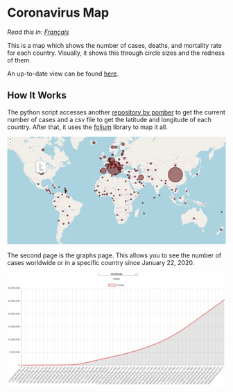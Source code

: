 # Coronavirus Map

*Read this in: [Français](README.fr.md)*

This is a map which shows the number of cases, deaths, and mortality rate for each country. Visually, it shows this through circle sizes and the redness of them.

An up-to-date view can be found [here](https://coronavirus-map-with-circles.herokuapp.com/).

## How It Works

The python script accesses another [repository by pomber](https://github.com/pomber/covid19) to get the current number of cases and a csv file to get the latitude and longitude of each country. After that, it uses the [folium](https://python-visualization.github.io/folium/) library to map it all.

![A screenshot of the Maps page](img/showcase.PNG)

The second page is the graphs page. This allows you to see the number of cases worldwide or in a specific country since January 22, 2020.

![A screenshot of the Graphs page](img/graphs.PNG)
